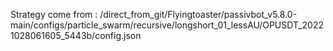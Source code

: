 Strategy come from : /direct_from_git/Flyingtoaster/passivbot_v5.8.0-main/configs/particle_swarm/recursive/longshort_01_lessAU/OPUSDT_20221028061605_5443b/config.json